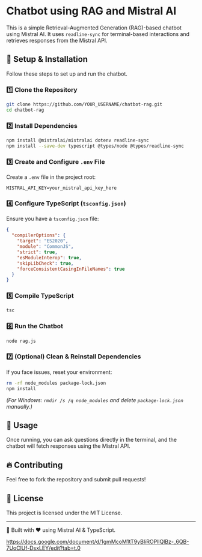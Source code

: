 # Chatbot using RAG and Mistral AI

This is a simple Retrieval-Augmented Generation (RAG)-based chatbot using Mistral AI. It uses `readline-sync` for terminal-based interactions and retrieves responses from the Mistral API.

## 🚀 Setup & Installation

Follow these steps to set up and run the chatbot.

### 1️⃣ Clone the Repository
```sh
git clone https://github.com/YOUR_USERNAME/chatbot-rag.git
cd chatbot-rag
```

### 2️⃣ Install Dependencies
```sh
npm install @mistralai/mistralai dotenv readline-sync
npm install --save-dev typescript @types/node @types/readline-sync
```

### 3️⃣ Create and Configure `.env` File
Create a `.env` file in the project root:
```
MISTRAL_API_KEY=your_mistral_api_key_here
```

### 4️⃣ Configure TypeScript (`tsconfig.json`)
Ensure you have a `tsconfig.json` file:
```json
{
  "compilerOptions": {
    "target": "ES2020",
    "module": "CommonJS",
    "strict": true,
    "esModuleInterop": true,
    "skipLibCheck": true,
    "forceConsistentCasingInFileNames": true
  }
}
```

### 5️⃣ Compile TypeScript
```sh
tsc
```

### 6️⃣ Run the Chatbot
```sh
node rag.js
```

### 7️⃣ (Optional) Clean & Reinstall Dependencies
If you face issues, reset your environment:
```sh
rm -rf node_modules package-lock.json
npm install
```
_(For Windows: `rmdir /s /q node_modules` and delete `package-lock.json` manually.)_

## 📌 Usage
Once running, you can ask questions directly in the terminal, and the chatbot will fetch responses using the Mistral API.

## 🔥 Contributing
Feel free to fork the repository and submit pull requests!

## 📜 License
This project is licensed under the MIT License.

---
🚀 Built with ❤️ using Mistral AI & TypeScript.


https://docs.google.com/document/d/1gmMcoM1tT9yBIiROPllQlBz-_6QB-7UoClUf-DsxLEY/edit?tab=t.0

